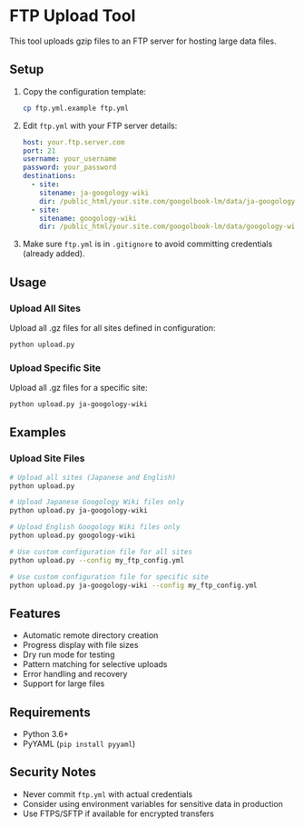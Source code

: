 # FTP Upload Tool

This tool uploads gzip files to an FTP server for hosting large data files.

## Setup

1. Copy the configuration template:
   ```bash
   cp ftp.yml.example ftp.yml
   ```

2. Edit `ftp.yml` with your FTP server details:
   ```yaml
   host: your.ftp.server.com
   port: 21
   username: your_username
   password: your_password
   destinations:
     - site:
       sitename: ja-googology-wiki
       dir: /public_html/your.site.com/googolbook-lm/data/ja-googology-wiki
     - site:
       sitename: googology-wiki
       dir: /public_html/your.site.com/googolbook-lm/data/googology-wiki
   ```

3. Make sure `ftp.yml` is in `.gitignore` to avoid committing credentials (already added).

## Usage

### Upload All Sites

Upload all .gz files for all sites defined in configuration:
```bash
python upload.py
```

### Upload Specific Site

Upload all .gz files for a specific site:
```bash
python upload.py ja-googology-wiki
```

## Examples

### Upload Site Files
```bash
# Upload all sites (Japanese and English)
python upload.py

# Upload Japanese Googology Wiki files only
python upload.py ja-googology-wiki

# Upload English Googology Wiki files only
python upload.py googology-wiki

# Use custom configuration file for all sites
python upload.py --config my_ftp_config.yml

# Use custom configuration file for specific site
python upload.py ja-googology-wiki --config my_ftp_config.yml
```

## Features

- Automatic remote directory creation
- Progress display with file sizes
- Dry run mode for testing
- Pattern matching for selective uploads
- Error handling and recovery
- Support for large files

## Requirements

- Python 3.6+
- PyYAML (`pip install pyyaml`)

## Security Notes

- Never commit `ftp.yml` with actual credentials
- Consider using environment variables for sensitive data in production
- Use FTPS/SFTP if available for encrypted transfers
